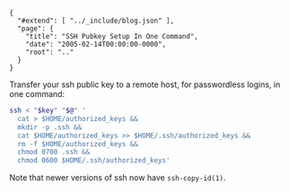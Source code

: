 
    {
      "#extend": [ "../_include/blog.json" ],
      "page": {
        "title": "SSH Pubkey Setup In One Command",
        "date": "2005-02-14T00:00:00-0000",
        "root": ".."
      }
    }

Transfer your ssh public key to a remote host, for passwordless logins, in one command:

```bash
ssh < "$key" "$@" '
  cat > $HOME/authorized_keys && 
  mkdir -p .ssh &&
  cat $HOME/authorized_keys >> $HOME/.ssh/authorized_keys &&
  rm -f $HOME/authorized_keys &&
  chmod 0700 .ssh &&
  chmod 0600 $HOME/.ssh/authorized_keys'
```

Note that newer versions of ssh now have `ssh-copy-id(1)`.

